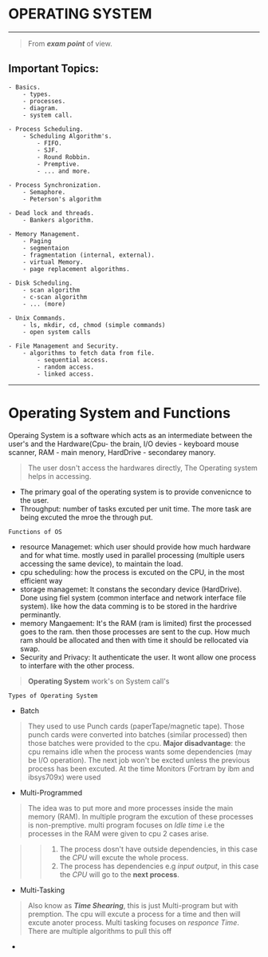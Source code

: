 # OPERATING SYSTEM
---
> From ***exam point*** of view. 
## Important Topics:
    - Basics.
        - types.
        - processes.
        - diagram.
        - system call.

    - Process Scheduling.
        - Scheduling Algorithm's.
            - FIFO.
            - SJF.
            - Round Robbin.
            - Premptive.
            - ... and more.

    - Process Synchronization.
        - Semaphore.
        - Peterson's algorithm

    - Dead lock and threads.
        - Bankers algorithm.

    - Memory Management.
        - Paging
        - segmentaion
        - fragmentation (internal, external).
        - virtual Memory.
        - page replacement algorithms.

    - Disk Scheduling.
        - scan algorithm
        - c-scan algorithm
        - ... (more)

    - Unix Commands.
        - ls, mkdir, cd, chmod (simple commands)
        - open system calls

    - File Management and Security. 
        - algorithms to fetch data from file.
            - sequential access.
            - random access.
            - linked access.

---

# Operating System and Functions

Operaing System is a software which acts as an intermediate between the user's
and the Hardware(Cpu- the brain, I/O devies - keyboard mouse scanner,
RAM - main menory, HardDrive - secondarey manory.
> The user dosn't access the hardwares directly, The Operating system helps in 
accessing.

- The primary goal of the operating system is to provide convenicnce to the
user.
- Throughput: number of tasks excuted per unit time. The more task are being 
excuted the mroe the through put.

`Functions of OS`
- resource Managemet: which user should provide how much hardware and for what 
time. mostly used in parallel processing (multiple users accessing
the same device), to maintain the load.
- cpu scheduling: how the process is excuted on the CPU, in the most efficient
way
- storage managemet: It constans the secondary device (HardDrive). Done using 
fiel system (common interface and network interface file system). like how the 
data comming is to be stored in the hardrive perminantly.
- memory Mangaement: It's the RAM (ram is limited) first the processed goes to
the ram. then those processes are sent to the cup. How much ram should be 
allocated and then with time it should be rellocated via swap.
- Security and Privacy: It authenticate the user. It wont allow one process to 
interfare with the other process.

> **Operating System** work's on System call's

`Types of Operating System`

- Batch

> They used to use Punch cards (paperTape/magnetic tape).
Those punch cards were converted into batches (similar processed)
then those batches were provided to the cpu.
**Major disadvantage**: the cpu remains idle when the process wants some 
dependencies (may be I/O operation). The next job won't be excted unless 
the previous process has been excuted. At the time Monitors (Fortram by ibm 
and ibsys709x) were used


- Multi-Programmed

> The idea was to put more and more processes inside the main memory (RAM).
In multiple program the excution of these processes is non-premptive. 
multi program focuses on *Idle time*
i.e the processes in the RAM were given to cpu 2 cases arise.

>> 1. The process dosn't have outside dependencies, in this case the *CPU* will 
excute the whole process.
>> 2. The process has dependencies e.g *input output*, in this case the *CPU* 
will go to the **next process**.


- Multi-Tasking
> Also know as ***Time Shearing***, this is just Multi-program but with 
premption. The cpu will excute a process for a time and then will excute anoter
process. Multi tasking focuses on *responce Time*.
There are multiple algorithms to pull this off
- 
